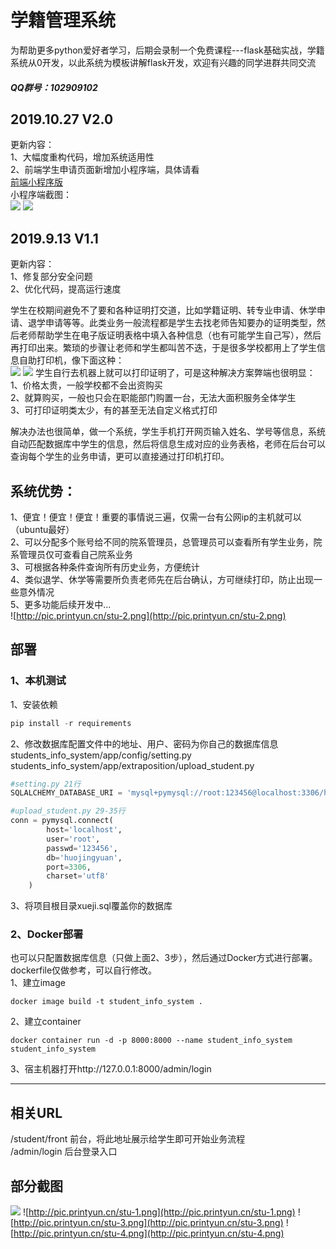 # 学籍管理系统
为帮助更多python爱好者学习，后期会录制一个免费课程---flask基础实战，学籍系统从0开发，以此系统为模板讲解flask开发，欢迎有兴趣的同学进群共同交流  
##### QQ群号：102909102
## 2019.10.27 V2.0
更新内容：  
1、大幅度重构代码，增加系统适用性  
2、前端学生申请页面新增加小程序端，具体请看  
[前端小程序版](https://github.com/tongxunkeji/students_info_system_weixin)  
小程序端截图：  
![](http://pic.printyun.cn/小程序首页.png)
![](http://pic.printyun.cn/小程序学籍证明页.png)

## 2019.9.13 V1.1
更新内容：  
1、修复部分安全问题  
2、优化代码，提高运行速度  


学生在校期间避免不了要和各种证明打交道，比如学籍证明、转专业申请、休学申请、退学申请等等。此类业务一般流程都是学生去找老师告知要办的证明类型，然后老师帮助学生在电子版证明表格中填入各种信息（也有可能学生自己写），然后再打印出来。繁琐的步骤让老师和学生都叫苦不迭，于是很多学校都用上了学生信息自助打印机，像下面这种：  
![](http://pic.printyun.cn/自助打印机1.jpg)
![](http://pic.printyun.cn/自助打印机2.png)
学生自行去机器上就可以打印证明了，可是这种解决方案弊端也很明显：  
1、价格太贵，一般学校都不会出资购买  
2、就算购买，一般也只会在职能部门购置一台，无法大面积服务全体学生  
3、可打印证明类太少，有的甚至无法自定义格式打印  

解决办法也很简单，做一个系统，学生手机打开网页输入姓名、学号等信息，系统自动匹配数据库中学生的信息，然后将信息生成对应的业务表格，老师在后台可以查询每个学生的业务申请，更可以直接通过打印机打印。

## 系统优势：
1、便宜！便宜！便宜！重要的事情说三遍，仅需一台有公网ip的主机就可以（ubuntu最好）  
2、可以分配多个账号给不同的院系管理员，总管理员可以查看所有学生业务，院系管理员仅可查看自己院系业务  
3、可根据各种条件查询所有历史业务，方便统计  
4、类似退学、休学等需要所负责老师先在后台确认，方可继续打印，防止出现一些意外情况  
5、更多功能后续开发中...  
![http://pic.printyun.cn/stu-2.png](http://pic.printyun.cn/stu-2.png)

## 部署 
### 1、本机测试  
1、安装依赖  
   ```python
   pip install -r requirements
   ```
2、修改数据库配置文件中的地址、用户、密码为你自己的数据库信息  
students_info_system/app/config/setting.py  
students_info_system/app/extraposition/upload_student.py  
```python
#setting.py 21行
SQLALCHEMY_DATABASE_URI = 'mysql+pymysql://root:123456@localhost:3306/huojingyuan'
```
```python
#upload_student.py 29-35行
conn = pymysql.connect(
        host='localhost',
        user='root',
        passwd='123456',
        db='huojingyuan',
        port=3306,
        charset='utf8'
    )
```
3、将项目根目录xueji.sql覆盖你的数据库  



### 2、Docker部署  
也可以只配置数据库信息（只做上面2、3步），然后通过Docker方式进行部署。dockerfile仅做参考，可以自行修改。  
1、建立image    
```
docker image build -t student_info_system .
```
2、建立container  
```
docker container run -d -p 8000:8000 --name student_info_system student_info_system
```
3、宿主机器打开http://127.0.0.1:8000/admin/login  

***


## 相关URL
/student/front 前台，将此地址展示给学生即可开始业务流程    
/admin/login 后台登录入口  




## 部分截图
![](http://pic.printyun.cn/登录.png)
![http://pic.printyun.cn/stu-1.png](http://pic.printyun.cn/stu-1.png)
![http://pic.printyun.cn/stu-3.png](http://pic.printyun.cn/stu-3.png)
![http://pic.printyun.cn/stu-4.png](http://pic.printyun.cn/stu-4.png)